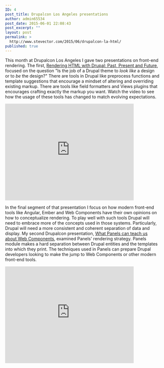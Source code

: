 ```yaml
---
ID: 4
post_title: Drupalcon Los Angeles presentations
author: admin65534
post_date: 2015-06-01 22:08:43
post_excerpt: ""
layout: post
permalink: >
  http://www.stevector.com/2015/06/drupalcon-la-html/
published: true
---
```

This month at Drupalcon Los Angeles I gave two presentations on front-end rendering. The first, <a href="https://events.drupal.org/losangeles2015/sessions/rendering-html-drupal-past-present-and-future">Rendering HTML with Drupal: Past, Present and Future</a>, focused on the question "Is the job of a Drupal theme to <em>look like</em> a design or to <em>be</em> the design?" There are tools in Drupal like preprocess functions and template suggestions that encourage a mindset of altering and overriding existing markup. There are tools like field formatters and Views plugins that encourages crafting exactly the markup you want. Watch the video to see how the usage of these tools has changed to match evolving expectations.

<iframe src="https://www.youtube.com/embed/0SGHtifduPY" width="420" height="315" frameborder="0" allowfullscreen="allowfullscreen"></iframe>

In the final segment of that presentation I focus on how modern front-end tools like Angular, Ember and Web Components have their own opinions on how to conceptualize rendering. To play well with such tools Drupal will need to embrace more of the concepts used in those systems.
Particularly, Drupal will need a more consistent and coherent separation of data and display. My second Drupalcon presentation, <a href="https://events.drupal.org/losangeles2015/sessions/what-panels-can-teach-us-about-web-components">What Panels can teach us about Web Components</a>, examined Panels' rendering strategy. Panels module makes a hard separation between Drupal entities and the templates into which they print. The techniques used in Panels can prepare Drupal developers looking to make the jump to Web Components or other modern front-end tools.

<iframe src="https://www.youtube.com/embed/oAEqAOuzeHQ" width="420" height="315" frameborder="0" allowfullscreen="allowfullscreen"></iframe>